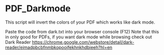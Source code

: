 # PDF_Darkmode
This script will invert the colors of your PDF which works like dark mode.

Paste the code from dark.txt into your browser console (F12) 
Note that this in only good for PDFs, if you want dark mode while browsing check out Dark Reader
https://chrome.google.com/webstore/detail/dark-reader/eimadpbcbfnmbkopoojfekhnkhdbieeh?hl=en
